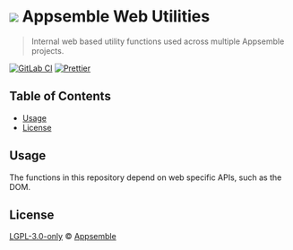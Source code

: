 # ![](https://gitlab.com/appsemble/appsemble/-/raw/0.20.44/config/assets/logo.svg) Appsemble Web Utilities

> Internal web based utility functions used across multiple Appsemble projects.

[![GitLab CI](https://gitlab.com/appsemble/appsemble/badges/0.20.44/pipeline.svg)](https://gitlab.com/appsemble/appsemble/-/releases/0.20.44)
[![Prettier](https://img.shields.io/badge/code_style-prettier-ff69b4.svg)](https://prettier.io)

## Table of Contents

- [Usage](#usage)
- [License](#license)

## Usage

The functions in this repository depend on web specific APIs, such as the DOM.

## License

[LGPL-3.0-only](https://gitlab.com/appsemble/appsemble/-/blob/0.20.44/LICENSE.md) ©
[Appsemble](https://appsemble.com)
